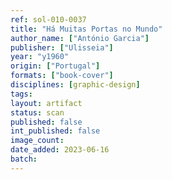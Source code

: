 ```yaml
---
ref: sol-010-0037
title: "Há Muitas Portas no Mundo"
author_name: ["António Garcia"]
publisher: ["Ulisseia"]
year: "y1960"
origin: ["Portugal"]
formats: ["book-cover"]
disciplines: [graphic-design]
tags:
layout: artifact
status: scan
published: false
int_published: false
image_count:
date_added: 2023-06-16
batch:
---
```

